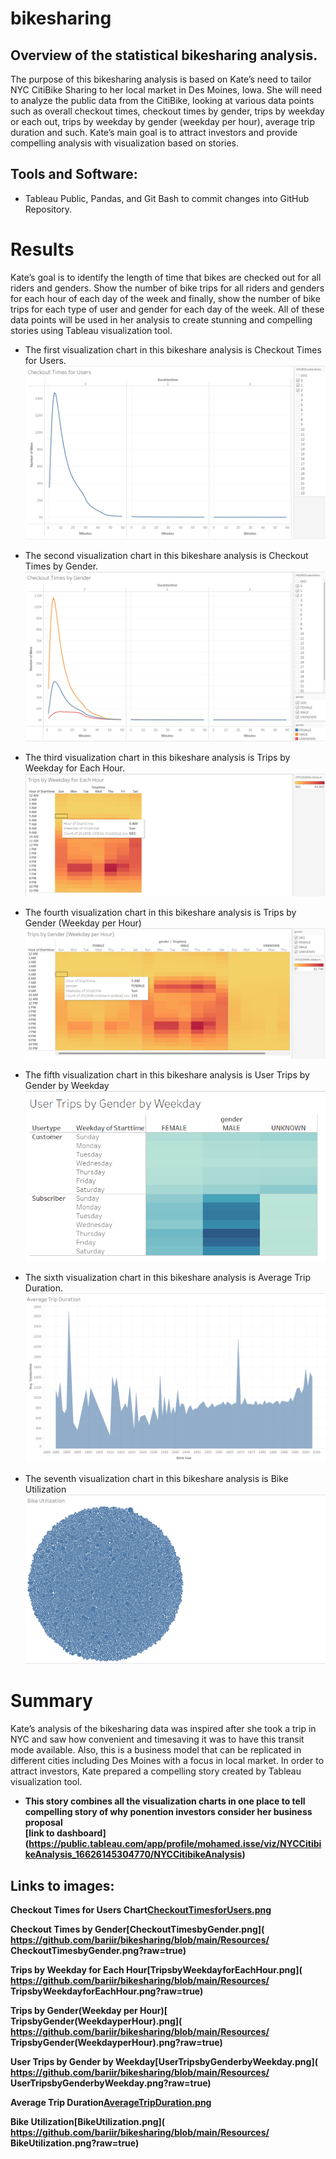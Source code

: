 # bikesharing

## Overview of the statistical bikesharing analysis.

The purpose of this bikesharing analysis is based on Kate’s need to tailor NYC CitiBike Sharing to her local market in Des Moines, Iowa. She will need to analyze the public data from the CitiBike, looking at various data points such as overall checkout times, checkout times by gender, trips by weekday or each out, trips by weekday by gender (weekday per hour), average trip duration and such. Kate’s main goal is to attract investors and provide compelling analysis with visualization based on stories.

## Tools and Software: 
- Tableau Public, Pandas, and Git Bash to commit changes into GitHub Repository. 


# Results
Kate’s goal is to identify the length of time that bikes are checked out for all riders and genders. Show the number of bike trips for all riders and genders for each hour of each day of the week and finally, show the number of bike trips for each type of user and gender for each day of the week. All of these data points will be used in her analysis to create stunning and compelling stories using Tableau visualization tool.

- The first visualization chart in this bikeshare analysis is Checkout Times for Users.<br>
![Checkout Times for Users Chart](/Resources/CheckoutTimesforUsers.png)<br>

- The second visualization chart in this bikeshare analysis is Checkout Times by Gender. <br>
![Checkout Times by Gender](/Resources/CheckoutTimesbyGender.png)<br>

- The third visualization chart in this bikeshare analysis is Trips by Weekday for Each Hour.<br>
![Trips by Weekday for Each Hour](/Resources/TripsbyWeekdayforEachHour.png)<br>

- The fourth visualization chart in this bikeshare analysis is Trips by Gender (Weekday per Hour)<br>
![Trips by Gender(Weekday per Hour)](/Resources/TripsbyGender(WeekdayperHour).png) <br>

- The fifth visualization chart in this bikeshare analysis is User Trips by Gender by Weekday <br>
![User Trips by Gender by Weekday](/Resources/UserTripsbyGenderbyWeekday.png)<br>

- The sixth visualization chart in this bikeshare analysis is Average Trip Duration.<br>
![Average Trip Duration](/Resources/AverageTripDuration.png)<br>

- The seventh visualization chart in this bikeshare analysis is Bike Utilization<br>
![Bike Utilization](/Resources/BikeUtilization.png)<br>

# Summary
Kate’s analysis of the bikesharing data was inspired after she took a trip in NYC and saw how convenient and timesaving it was to have this transit mode available. Also, this is a business model that can be replicated in different cities including Des Moines with a focus in local market. In order to attract investors, Kate prepared a compelling story created by Tableau visualization tool. <b>
- This story combines all the visualization charts in one place to tell compelling story of why ponention investors consider her business proposal<br>
[link to dashboard] (https://public.tableau.com/app/profile/mohamed.isse/viz/NYCCitibikeAnalysis_16626145304770/NYCCitibikeAnalysis)
	


## Links to images:
Checkout Times for Users Chart[CheckoutTimesforUsers.png]( https://github.com/bariir/bikesharing/blob/main/Resources/CheckoutTimesforUsers.png?raw=true)<br>

Checkout Times by Gender[CheckoutTimesbyGender.png]( https://github.com/bariir/bikesharing/blob/main/Resources/ CheckoutTimesbyGender.png?raw=true)<br>

Trips by Weekday for Each Hour[TripsbyWeekdayforEachHour.png]( https://github.com/bariir/bikesharing/blob/main/Resources/ TripsbyWeekdayforEachHour.png?raw=true)<br>

Trips by Gender(Weekday per Hour)[ TripsbyGender(WeekdayperHour).png]( https://github.com/bariir/bikesharing/blob/main/Resources/ TripsbyGender(WeekdayperHour).png?raw=true)<br>

User Trips by Gender by Weekday[UserTripsbyGenderbyWeekday.png]( https://github.com/bariir/bikesharing/blob/main/Resources/ UserTripsbyGenderbyWeekday.png?raw=true)<br>

Average Trip Duration[AverageTripDuration.png]( https://github.com/bariir/bikesharing/blob/main/Resources/AverageTripDuration.png?raw=true)<br>

Bike Utilization[BikeUtilization.png]( https://github.com/bariir/bikesharing/blob/main/Resources/ BikeUtilization.png?raw=true)<br>
